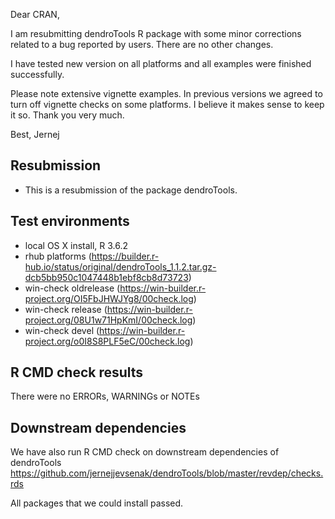Dear CRAN, 

I am resubmitting dendroTools R package with some minor corrections related to a bug reported by users. There are no other changes.

I have tested new version on all platforms and all examples were finished successfully. 

Please note extensive vignette examples. In previous versions we agreed to turn off vignette checks on some platforms. I believe it makes sense to keep it so. Thank you very much.

Best,
Jernej 


##  Resubmission
* This is a resubmission of the package dendroTools.

## Test environments
* local OS X install, R 3.6.2
* rhub platforms (https://builder.r-hub.io/status/original/dendroTools_1.1.2.tar.gz-dcb5bb950c1047448b1ebf8cb8d73723)
* win-check oldrelease (https://win-builder.r-project.org/OI5FbJHWJYg8/00check.log)
* win-check release (https://win-builder.r-project.org/08U1w71HpKmI/00check.log)
* win-check devel (https://win-builder.r-project.org/o0I8S8PLF5eC/00check.log)

## R CMD check results
There were no ERRORs, WARNINGs or NOTEs

## Downstream dependencies
We have also run R CMD check on downstream dependencies of dendroTools
https://github.com/jernejjevsenak/dendroTools/blob/master/revdep/checks.rds

All packages that we could install passed. 
